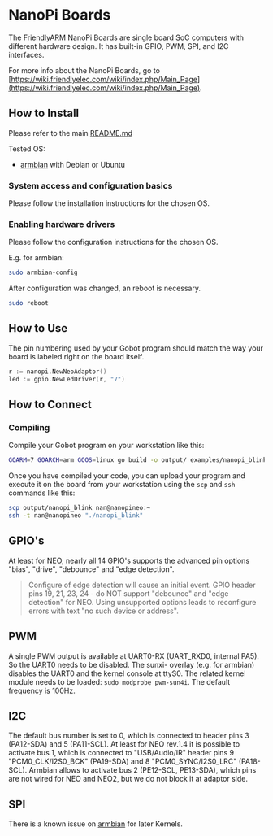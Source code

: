 # NanoPi Boards

The FriendlyARM NanoPi Boards are single board SoC computers with different hardware design. It has built-in GPIO, PWM,
SPI, and I2C interfaces.

For more info about the NanoPi Boards, go to [https://wiki.friendlyelec.com/wiki/index.php/Main_Page](https://wiki.friendlyelec.com/wiki/index.php/Main_Page).

## How to Install

Please refer to the main [README.md](https://github.com/hybridgroup/gobot/blob/release/README.md)

Tested OS:

* [armbian](https://www.armbian.com/nanopi-neo/) with Debian or Ubuntu

### System access and configuration basics

Please follow the installation instructions for the chosen OS.

### Enabling hardware drivers

Please follow the configuration instructions for the chosen OS.

E.g. for armbian:

```sh
sudo armbian-config
```

After configuration was changed, an reboot is necessary.

```sh
sudo reboot
```

## How to Use

The pin numbering used by your Gobot program should match the way your board is labeled right on the board itself.

```go
r := nanopi.NewNeoAdaptor()
led := gpio.NewLedDriver(r, "7")
```

## How to Connect

### Compiling

Compile your Gobot program on your workstation like this:

```sh
GOARM=7 GOARCH=arm GOOS=linux go build -o output/ examples/nanopi_blink.go
```

Once you have compiled your code, you can upload your program and execute it on the board from your workstation
using the `scp` and `ssh` commands like this:

```sh
scp output/nanopi_blink nan@nanopineo:~
ssh -t nan@nanopineo "./nanopi_blink"
```

## GPIO's

At least for NEO, nearly all 14 GPIO's supports the advanced pin options "bias", "drive", "debounce" and "edge detection".

> Configure of edge detection will cause an initial event. GPIO header pins 19, 21, 23, 24 - do NOT support "debounce" and
> "edge detection" for NEO. Using unsupported options leads to reconfigure errors with text "no such device or address".

## PWM

A single PWM output is available at UART0-RX (UART_RXD0, internal PA5). So the UART0 needs to be disabled. The sunxi-
overlay (e.g. for armbian) disables the UART0 and the kernel console at ttyS0. The related kernel module needs to be
loaded: `sudo modprobe pwm-sun4i`. The default frequency is 100Hz.

## I2C

The default bus number is set to 0, which is connected to header pins 3 (PA12-SDA) and 5 (PA11-SCL). At least for NEO
rev.1.4 it is possible to activate bus 1, which is connected to "USB/Audio/IR" header pins 9 "PCM0_CLK/I2S0_BCK"
(PA19-SDA) and 8 "PCM0_SYNC/I2S0_LRC" (PA18-SCL). Armbian allows to activate bus 2 (PE12-SCL, PE13-SDA), which pins are
not wired for NEO and NEO2, but we do not block it at adaptor side.

## SPI

There is a known issue on [armbian](https://forum.armbian.com/topic/20033-51525-breaks-spi-on-nanopi-neo-and-does-not-create-devspidev00/)
for later Kernels.
